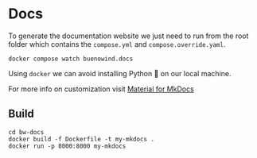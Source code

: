 # Docs

To generate the documentation website we just need to run from the root folder which contains the `compose.yml`
and `compose.override.yaml`.

```docker
docker compose watch buenowind.docs
```

Using `docker` we can avoid installing Python 🐍 on our local machine.

For more info on customization visit [Material for MkDocs](https://squidfunk.github.io/mkdocs-material/)

## Build

```shell
cd bw-docs
docker build -f Dockerfile -t my-mkdocs .
docker run -p 8000:8000 my-mkdocs
```
